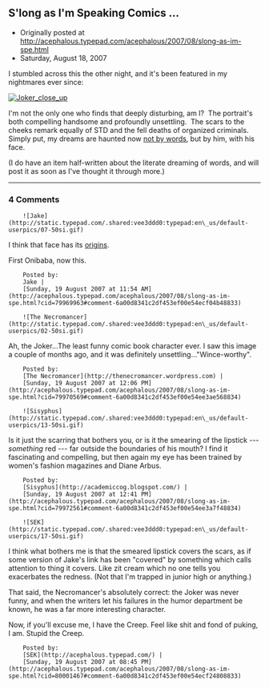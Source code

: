 ## S'long as I'm Speaking Comics ...

 * Originally posted at http://acephalous.typepad.com/acephalous/2007/08/slong-as-im-spe.html
 * Saturday, August 18, 2007



I stumbled across this the other night, and it's been featured in my nightmares ever since:

[![Joker\_close\_up](http://acephalous.typepad.com/photos/uncategorized/2007/08/18/joker\_close\_up.png "Joker\_close\_up")](http://acephalous.typepad.com/photos/uncategorized/2007/08/18/joker\_close\_up.png)

I'm not the only one who finds that deeply disturbing, am I?  The portrait's both compelling handsome and profoundly unsettling.  The scars to the cheeks remark equally of STD and the fell deaths of organized criminals.  Simply put, my dreams are haunted now [not by words](http://acephalous.typepad.com/acephalous/2007/08/every-other-blo.html#comment-79583701), but by him, with his face. 

(I do have an item half-written about the literate dreaming of words, and will post it as soon as I've thought it through more.)  

		

* * *

### 4 Comments 

		

                
[]()

	

		![Jake](http://static.typepad.com/.shared:vee3ddd0:typepad:en\_us/default-userpics/07-50si.gif)
	

	

		

I think that face has its [origins](http://www.dreamwill.net/images/kakihara\_toon.jpg).

First Onibaba, now this. 

	

		Posted by:
		Jake |
		[Sunday, 19 August 2007 at 11:54 AM](http://acephalous.typepad.com/acephalous/2007/08/slong-as-im-spe.html?cid=79969963#comment-6a00d8341c2df453ef00e54ecf04b48833)

[]()

	

		![The Necromancer](http://static.typepad.com/.shared:vee3ddd0:typepad:en\_us/default-userpics/02-50si.gif)
	

	

		

Ah, the Joker...The least funny comic book character ever. I saw this image a couple of months ago, and it was definitely unsettling..."Wince-worthy".

	

		Posted by:
		[The Necromancer](http://thenecromancer.wordpress.com) |
		[Sunday, 19 August 2007 at 12:06 PM](http://acephalous.typepad.com/acephalous/2007/08/slong-as-im-spe.html?cid=79970569#comment-6a00d8341c2df453ef00e54ee3ae568834)

[]()

	

		![Sisyphus](http://static.typepad.com/.shared:vee3ddd0:typepad:en\_us/default-userpics/13-50si.gif)
	

	

		

Is it just the scarring that bothers you, or is it the smearing of the lipstick --- _something_ red --- far outside the boundaries of his mouth? I find it fascinating and compelling, but then again my eye has been trained by women's fashion magazines and Diane Arbus.

	

		Posted by:
		[Sisyphus](http://academiccog.blogspot.com/) |
		[Sunday, 19 August 2007 at 12:41 PM](http://acephalous.typepad.com/acephalous/2007/08/slong-as-im-spe.html?cid=79972561#comment-6a00d8341c2df453ef00e54ee3a7f48834)

[]()

	

		![SEK](http://static.typepad.com/.shared:vee3ddd0:typepad:en\_us/default-userpics/17-50si.gif)
	

	

		

I think what bothers me is that the smeared lipstick covers the scars, as if some version of Jake's link has been "covered" by something which calls attention to thing it covers.  Like zit cream which no one tells you exacerbates the redness.  (Not that I'm trapped in junior high or anything.)

That said, the Necromancer's absolutely correct: the Joker was never funny, and when the writers let his failures in the humor department be known, he was a far more interesting character.

Now, if you'll excuse me, I have the Creep.  Feel like shit and fond of puking, I am.  Stupid the Creep.

	

		Posted by:
		[SEK](http://acephalous.typepad.com/) |
		[Sunday, 19 August 2007 at 08:45 PM](http://acephalous.typepad.com/acephalous/2007/08/slong-as-im-spe.html?cid=80001467#comment-6a00d8341c2df453ef00e54ecf24808833)

		

        